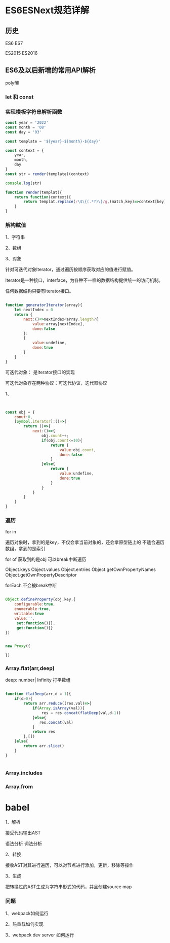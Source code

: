 # ES6ESNext规范详解




## 历史

ES6 ES7

ES2015 ES2016


## ES6及以后新增的常用API解析


polyfill


### let 和 const





### 实现模板字符串解析函数
```js
const year = '2022'
const month = '08'
const day = '03'

const template = '${year}-${month}-${day}'

const context = {
    year,
    month,
    day
}
const str = render(template)(context)

console.log(str)

function render(templat){
    return function(context){
        return templat.replace(/\$\{(.*?)\}/g,(match,key)=>context[key])
    }
}

```



### 解构赋值


1、字符串


2、数组


3、对象


针对可迭代对象Iterator，通过遍历按顺序获取对应的值进行赋值。

Iterator是一种接口，interface，为各种不一样的数据结构提供统一的访问机制。

任何数据结构只要有Iterator接口。



```js

function generatorIterator(array){
    let nextIndex = 0
    return {
        next:()=>nextIndex<array.length?{
            value:array[nextIndex],
            done:false
        }:
        {
            value:undefine,
            done:true
        }
    }
}

```


可迭代对象：
是Iterator接口的实现

可迭代对象存在两种协议：可迭代协议，迭代器协议

1、



```js


const obj = {
    conut:0,
    [Symbol.iterator]:()=>{
        return ()=>{
            next:()=>{
                obj.count++;
                if(obj.count<=10){
                    return {
                        value:obj.count,
                        done:false
                    }
                }else{
                    return {
                        value:undefine,
                        done:true
                    }
                }
            }
        }
    }
}


```


### 遍历

for in

遍历对象时，拿到的是key，不仅会拿当前对象的，还会拿原型链上的
不适合遍历数组，拿到的是索引


for of
获取到的是obj
可以break中断遍历



Object.keys
Object.values
Object.entries
Object.getOwnPropertyNames
Object.getOwnPropertyDescriptor


forEach
不会被break中断




```js

Object.defineProperty(obj,key,{
    configurable:true,
    enumerable:true,
    writable:true
    value:'',
     set:function(){},
     get:function(){}
})


new Proxy({

})


```

### Array.flat(arr,deep)
deep: number| Infinity
打平数组

```js

function flatDeep(arr,d = 1){
    if(d>0){
        return arr.reduce((res,val)=>{
            if(Array.isArray(val)){
                res = res.concat(flatDeep(val,d-1))
            }else{
               res.concat(val)
            }
            return res
        },[])
    }else{
        return arr.slice()
    }
}



```


### Array.includes


### Array.from



# babel


1、解析

接受代码输出AST

语法分析
词法分析

2、转换

接收AST对其进行遍历，可以对节点进行添加，更新，移除等操作


3、生成

把转换过的AST生成为字符串形式的代码，并且创建source map



### 问题

1、webpack如何运行

2、热重载如何实现

3、webpack dev server 如何运行


